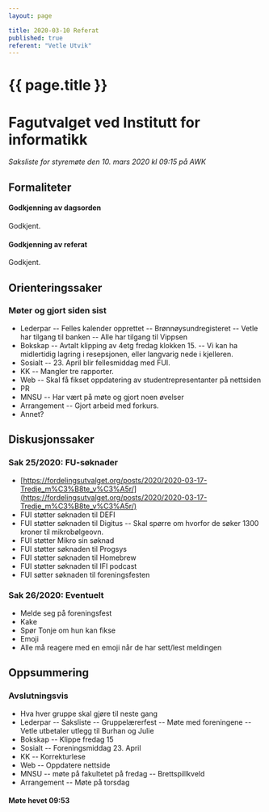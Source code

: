 ```yaml
---
layout: page

title: 2020-03-10 Referat
published: true
referent: "Vetle Utvik"
---
```

# {{ page.title }}
# Fagutvalget ved Institutt for informatikk
*Saksliste for styremøte den 10. mars 2020 kl 09:15 på AWK*

## Formaliteter

#### Godkjenning av dagsorden

Godkjent.

#### Godkjenning av referat

Godkjent.

## Orienteringssaker

### Møter og gjort siden sist

-   Lederpar
  -- Felles kalender opprettet
-- Brønnøysundregisteret
--   Vetle har tilgang til banken
--   Alle har tilgang til Vippsen
-   Bokskap
--   Avtalt klipping av 4etg fredag klokken 15.
--   Vi kan ha midlertidig lagring i resepsjonen, eller langvarig nede i kjelleren.
-   Sosialt
--   23. April blir fellesmiddag med FUI.
-   KK
--   Mangler tre rapporter.
-   Web
--   Skal få fikset oppdatering av studentrepresentanter på nettsiden
-   PR
-   MNSU
--   Har vært på møte og gjort noen øvelser
-   Arrangement
--   Gjort arbeid med forkurs.
-   Annet?


## Diskusjonssaker

### Sak 25/2020: FU-søknader

-   [https://fordelingsutvalget.org/posts/2020/2020-03-17-Tredje_m%C3%B8te_v%C3%A5r/](https://fordelingsutvalget.org/posts/2020/2020-03-17-Tredje_m%C3%B8te_v%C3%A5r/)
-   FUI støtter søknaden til DEFI
-   FUI støtter søknaden til Digitus
--   Skal spørre om hvorfor de søker 1300 kroner til mikrobølgeovn.
-   FUI støtter Mikro sin søknad
-   FUI støtter søknaden til Progsys
-   FUI støtter søknaden til Homebrew
-   FUI støtter søknaden til IFI podcast
-   FUI søtter søknaden til foreningsfesten

### Sak 26/2020: Eventuelt

-   Melde seg på foreningsfest
-   Kake
-   Spør Tonje om hun kan fikse
-   Emoji
-   Alle må reagere med en emoji når de har sett/lest meldingen

## Oppsummering      

### Avslutningsvis

-   Hva hver gruppe skal gjøre til neste gang
-  Lederpar
--   Saksliste
--   Gruppelærerfest
--   Møte med foreningene
--   Vetle utbetaler utlegg til Burhan og Julie
-   Bokskap
--   Klippe fredag 15
-   Sosialt
--   Foreningsmiddag 23. April
-   KK
--   Korrekturlese
-   Web
--  Oppdatere nettside
-   MNSU
--  møte på fakultetet på fredag
--   Brettspillkveld
-   Arrangement
--   Møte på torsdag
    

#### Møte hevet 09:53
